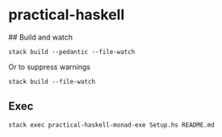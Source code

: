 # practical-haskell

## Build and watch

    stack build --pedantic --file-watch

Or to suppress warnings


    stack build --file-watch

## Exec

    stack exec practical-haskell-monad-exe Setup.hs README.md
